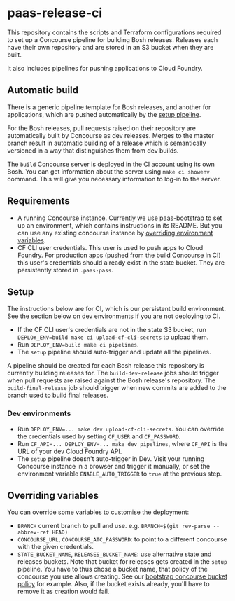 # paas-release-ci

This repository contains the scripts and Terraform configurations required to set up a Concourse pipeline for building Bosh releases. Releases each have their own repository and are stored in an S3 bucket when they are built.

It also includes pipelines for pushing applications to Cloud Foundry.

## Automatic build

There is a generic pipeline template for Bosh releases, and another for applications, which are pushed automatically by the [setup pipeline](pipelines/setup.yml).

For the Bosh releases, pull requests raised on their repository are automatically built by Concourse as dev releases. Merges to the master branch result in automatic building of a release which is semantically versioned in a way that distinguishes them from dev builds.

The `build` Concourse server is deployed in the CI account using its own Bosh. You can get information about the server using `make ci showenv` command. This will give you necessary information to log-in to the server.

## Requirements

* A running Concourse instance. Currently we use [paas-bootstrap](https://github.com/alphagov/paas-bootstrap) to set up an environment, which contains instructions in its README. But you can use any existing concourse instance by [overriding environment variables](#overriding-variables).
* CF CLI user credentials. This user is used to push apps to Cloud Foundry. For production apps (pushed from the build Concourse in CI) this user's credentials should already exist in the state bucket. They are persistently stored in `.paas-pass`.

## Setup

The instructions below are for CI, which is our persistent build environment. See the section below on dev environments if you are not deploying to CI.

* If the CF CLI user's credentials are not in the state S3 bucket, run `DEPLOY_ENV=build make ci upload-cf-cli-secrets` to upload them.
* Run `DEPLOY_ENV=build make ci pipelines`.
* The `setup` pipeline should auto-trigger and update all the pipelines.

A pipeline should be created for each Bosh release this repository is currently building releases for. The `build-dev-release` jobs should trigger when pull requests are raised against the Bosh release's repository. The `build-final-release` job should trigger when new commits are added to the branch used to build final releases.

### Dev environments

* Run `DEPLOY_ENV=... make dev upload-cf-cli-secrets`. You can override the credentials used by setting `CF_USER` and `CF_PASSWORD`.
* Run `CF_API=... DEPLOY_ENV=... make dev pipelines`, where `CF_API` is the URL of your dev Cloud Foundry API.
* The `setup` pipeline doesn't auto-trigger in Dev. Visit your running Concourse instance in a browser and trigger it manually,  or set the environment variable `ENABLE_AUTO_TRIGGER` to `true` at the previous step.

## Overriding variables

You can override some variables to customise the deployment:
 * `BRANCH` current branch to pull and use. e.g. `BRANCH=$(git rev-parse --abbrev-ref HEAD)`
 * `CONCOURSE_URL`, `CONCOURSE_ATC_PASSWORD`: to point to a different concourse with the given credentials.
 * `STATE_BUCKET_NAME`, `RELEASES_BUCKET_NAME`: use alternative state and releases buckets. Note that bucket for releases gets created in the `setup` pipeline. You have to thus chose a bucket name, that policy of the concourse you use allows creating. See our [bootstrap concourse bucket policy](https://github.gds/government-paas/aws-account-wide-terraform/blob/master/policies-json/concourse_manage_s3_buckets.json) for example. Also, if the bucket exists already, you'll have to remove it as creation would fail.
